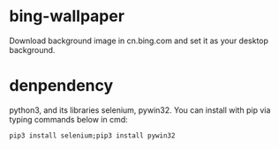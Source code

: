# bing-wallpaper
Download background image in cn.bing.com and set it as your desktop background.

# denpendency
python3, and its libraries selenium, pywin32.
You can install with pip via typing commands below in cmd:
```
pip3 install selenium;pip3 install pywin32
```

